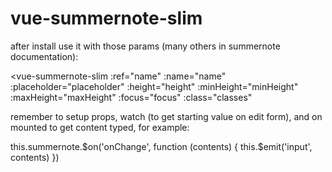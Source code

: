 # vue-summernote-slim

after install use it with those params (many others in summernote documentation):

<vue-summernote-slim
    :ref="name"
    :name="name"
    :placeholder="placeholder"
    :height="height"
    :minHeight="minHeight"
    :maxHeight="maxHeight"
    :focus="focus"
    :class="classes"
></vue-summernote-slim>

remember to setup props, watch (to get starting value on edit form), and on mounted to get content typed, for example:

this.summernote.$on('onChange', function (contents) {
  this.$emit('input', contents)
})
